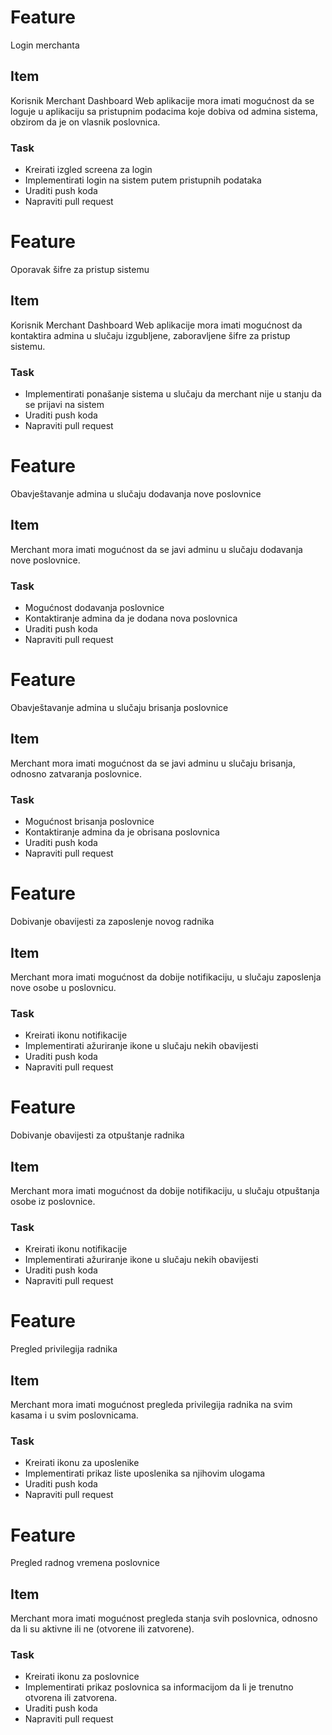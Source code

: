 # Feature
Login merchanta
## Item
Korisnik Merchant Dashboard Web aplikacije mora imati mogućnost da se loguje u aplikaciju sa pristupnim podacima koje dobiva od admina sistema, obzirom da je on vlasnik poslovnica.
### Task
* Kreirati izgled screena za login
* Implementirati login na sistem putem pristupnih podataka
* Uraditi push koda
* Napraviti pull request


# Feature
Oporavak šifre za pristup sistemu
## Item
Korisnik Merchant Dashboard Web aplikacije mora imati mogućnost da kontaktira admina u slučaju izgubljene, zaboravljene šifre za pristup sistemu.
### Task
* Implementirati ponašanje sistema u slučaju da merchant nije u stanju da se prijavi na sistem
* Uraditi push koda
* Napraviti pull request


# Feature
Obavještavanje admina u slučaju dodavanja nove poslovnice
## Item
Merchant mora imati mogućnost da se javi adminu u slučaju dodavanja nove poslovnice. 
### Task
* Mogućnost dodavanja poslovnice
* Kontaktiranje admina da je dodana nova poslovnica
* Uraditi push koda
* Napraviti pull request


# Feature
Obavještavanje admina u slučaju brisanja poslovnice
## Item
Merchant mora imati mogućnost da se javi adminu u slučaju brisanja, odnosno zatvaranja poslovnice.
### Task
* Mogućnost brisanja poslovnice
* Kontaktiranje admina da je obrisana poslovnica
* Uraditi push koda
* Napraviti pull request


# Feature
Dobivanje obavijesti za zaposlenje novog radnika
## Item
Merchant mora imati mogućnost da dobije notifikaciju, u slučaju zaposlenja nove osobe u poslovnicu.
### Task
* Kreirati ikonu notifikacije
* Implementirati ažuriranje ikone u slučaju nekih obavijesti
* Uraditi push koda
* Napraviti pull request


# Feature
Dobivanje obavijesti za otpuštanje radnika
## Item
Merchant mora imati mogućnost da dobije notifikaciju, u slučaju otpuštanja osobe iz poslovnice.
### Task
* Kreirati ikonu notifikacije
* Implementirati ažuriranje ikone u slučaju nekih obavijesti
* Uraditi push koda
* Napraviti pull request


# Feature
Pregled privilegija radnika 
## Item
Merchant mora imati mogućnost pregleda privilegija radnika na svim kasama i u svim poslovnicama. 
### Task
* Kreirati ikonu za uposlenike
* Implementirati prikaz liste uposlenika sa njihovim ulogama
* Uraditi push koda
* Napraviti pull request


# Feature
Pregled radnog vremena poslovnice
## Item
Merchant mora imati mogućnost pregleda stanja svih poslovnica, odnosno da li su aktivne ili ne (otvorene ili zatvorene).
### Task
* Kreirati ikonu za poslovnice
* Implementirati prikaz poslovnica sa informacijom da li je trenutno otvorena ili zatvorena.
* Uraditi push koda
* Napraviti pull request